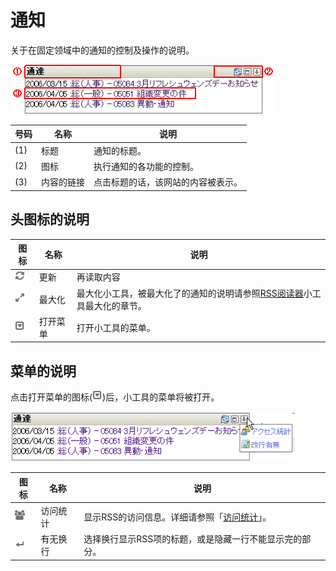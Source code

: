 # 通知

关于在固定领域中的通知的控制及操作的说明。

![Information Gadget]


<table>
    <thead>
        <tr>
            <th>号码</th><th>名称</th><th>说明</th>
        </tr>
    </thead>
    <tbody>
        <tr>
            <td>(1)</td>
            <td>标题</td>
            <td>通知的标题。</td>
        </tr>
        <tr>
            <td>(2)</td>
            <td>图标</td>
            <td>执行通知的各功能的控制。</td>
        </tr>
        <tr>
            <td>(3)</td>
            <td>内容的链接</td>
            <td>点击标题的话，该网站的内容被表示。</td>
        </tr>
    </tbody>
</table>

## 头图标的说明

<table>
    <thead>
        <tr>
            <th>图标</th><th>名称</th><th>说明</th>
        </tr>
    </thead>
    <tbody>
        <tr>
            <td><img src="../../images/refresh.gif"/></td>
            <td>更新</td>
            <td>再读取内容</td>
        </tr>
        <tr>
            <td><img src="../../images/maximize.gif"/></td>
            <td>最大化</td>
            <td>最大化小工具，被最大化了的通知的说明请参照<a href="rss-reader-gadget.md" title="RSS阅读器">RSS阅读器</a>小工具最大化的章节。</td>
        </tr>
        <tr>
            <td><img src="../../images/show_hidden_icons.gif"/></td>
            <td>打开菜单</td>
            <td>打开小工具的菜单。</td>
        </tr>
    </tbody>
</table>


## 菜单的说明

点击打开菜单的图标(![Gadget Menu icon])后，小工具的菜单将被打开。

![Show Gadget menu]

<table>
    <thead>
        <tr>
            <th>图标</th><th>名称</th><th>说明</th>
        </tr>
    </thead>
    <tbody>
        <tr>
            <td><img src="../../images/access.gif"/></td>
            <td>访问统计</td>
            <td>显示RSS的访问信息。详细请参照「<a href="access-statistics.md" title="访问统计">访问统计</a>」。</td>
        </tr>
        <tr>
            <td><img src="../../images/newline.gif"/></td>
            <td>有无换行</td>
            <td>选择换行显示RSS项的标题，或是隐藏一行不能显示完的部分。</td>
        </tr>
    </tbody>
</table>


[Information Gadget]: images/widget/information-gadget-1.png
[Show Gadget menu]: images/widget/information-gadget-2.png
[Gadget Menu icon]: ../../images/show_hidden_icons.gif
